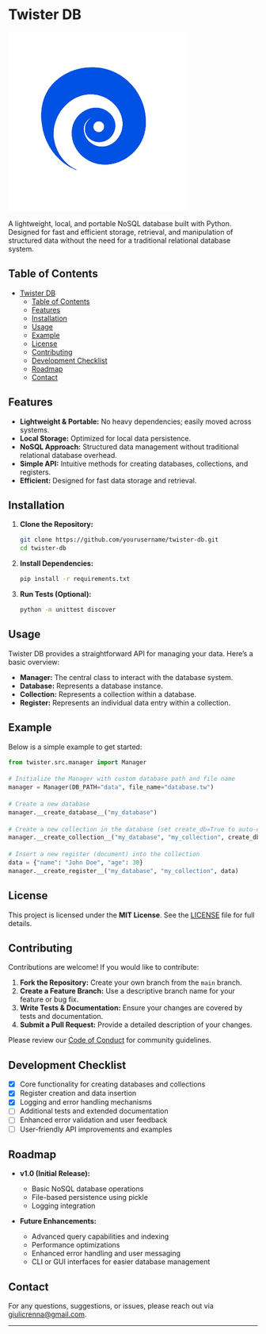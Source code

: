 # Twister DB

![logo](https://github.com/giulicrenna/Twister-DB/blob/main/static/twister.png)

A lightweight, local, and portable NoSQL database built with Python. Designed for fast and efficient storage, retrieval, and manipulation of structured data without the need for a traditional relational database system.

## Table of Contents

- [Twister DB](#twister-db)
  - [Table of Contents](#table-of-contents)
  - [Features](#features)
  - [Installation](#installation)
  - [Usage](#usage)
  - [Example](#example)
  - [License](#license)
  - [Contributing](#contributing)
  - [Development Checklist](#development-checklist)
  - [Roadmap](#roadmap)
  - [Contact](#contact)

## Features

- **Lightweight & Portable:** No heavy dependencies; easily moved across systems.
- **Local Storage:** Optimized for local data persistence.
- **NoSQL Approach:** Structured data management without traditional relational database overhead.
- **Simple API:** Intuitive methods for creating databases, collections, and registers.
- **Efficient:** Designed for fast data storage and retrieval.

## Installation

1. **Clone the Repository:**
   ```bash
   git clone https://github.com/yourusername/twister-db.git
   cd twister-db
   ```

2. **Install Dependencies:**
   ```bash
   pip install -r requirements.txt
   ```

3. **Run Tests (Optional):**
   ```bash
   python -m unittest discover
   ```

## Usage

Twister DB provides a straightforward API for managing your data. Here’s a basic overview:

- **Manager:** The central class to interact with the database system.
- **Database:** Represents a database instance.
- **Collection:** Represents a collection within a database.
- **Register:** Represents an individual data entry within a collection.

## Example

Below is a simple example to get started:

```python
from twister.src.manager import Manager

# Initialize the Manager with custom database path and file name
manager = Manager(DB_PATH="data", file_name="database.tw")

# Create a new database
manager.__create_database__("my_database")

# Create a new collection in the database (set create_db=True to auto-create the database if needed)
manager.__create_collection__("my_database", "my_collection", create_db=False)

# Insert a new register (document) into the collection
data = {"name": "John Doe", "age": 30}
manager.__create_register__("my_database", "my_collection", data)
```

## License

This project is licensed under the **MIT License**. See the [LICENSE](LICENSE) file for full details.

## Contributing

Contributions are welcome! If you would like to contribute:

1. **Fork the Repository:** Create your own branch from the `main` branch.
2. **Create a Feature Branch:** Use a descriptive branch name for your feature or bug fix.
3. **Write Tests & Documentation:** Ensure your changes are covered by tests and documentation.
4. **Submit a Pull Request:** Provide a detailed description of your changes.

Please review our [Code of Conduct](CODE_OF_CONDUCT.md) for community guidelines.

## Development Checklist

- [x] Core functionality for creating databases and collections
- [x] Register creation and data insertion
- [x] Logging and error handling mechanisms
- [ ] Additional tests and extended documentation
- [ ] Enhanced error validation and user feedback
- [ ] User-friendly API improvements and examples

## Roadmap

- **v1.0 (Initial Release):**
  - Basic NoSQL database operations
  - File-based persistence using pickle
  - Logging integration

- **Future Enhancements:**
  - Advanced query capabilities and indexing
  - Performance optimizations
  - Enhanced error handling and user messaging
  - CLI or GUI interfaces for easier database management

## Contact

For any questions, suggestions, or issues, please reach out via [giulicrenna@gmail.com](mailto:giulicrenna@gmail.com).

---
